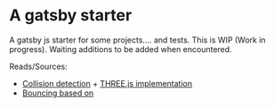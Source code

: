 # A gatsby starter

A gatsby js starter for some projects.... and tests. This is WIP (Work in progress). Waiting additions to be added when encountered.


Reads/Sources: 

- [Collision detection](https://developer.mozilla.org/en-US/docs/Games/Techniques/3D_collision_detection) + [THREE.js implementation](https://developer.mozilla.org/en-US/docs/Games/Techniques/3D_collision_detection/Bounding_volume_collision_detection_with_THREE.js)
- [Bouncing based on](http://davidguan.me/bounce-balls-3D/)